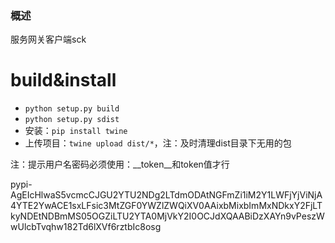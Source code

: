 ### 概述
服务网关客户端sck

# build&install
- `python setup.py build`
- `python setup.py sdist`
- 安装：`pip install twine`
- 上传项目：`twine upload dist/*`，注：及时清理dist目录下无用的包

注：提示用户名密码必须使用：__token__和token值才行

pypi-AgEIcHlwaS5vcmcCJGU2YTU2NDg2LTdmODAtNGFmZi1iM2Y1LWFjYjViNjA4YTE2YwACE1sxLFsic3MtZGF0YWZlZWQiXV0AAixbMixbImMxNDkxY2FjLTkyNDEtNDBmMS05OGZiLTU2YTA0MjVkY2I0OCJdXQAABiDzXAYn9vPeszWwUlcbTvqhw182Td6lXVf6rztbIc8osg

